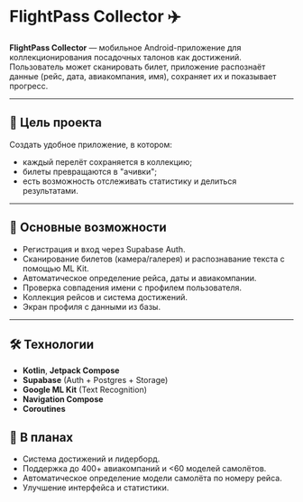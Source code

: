 # FlightPass Collector ✈️

**FlightPass Collector** — мобильное Android-приложение для коллекционирования посадочных талонов как достижений.  
Пользователь может сканировать билет, приложение распознаёт данные (рейс, дата, авиакомпания, имя), сохраняет их и показывает прогресс.

---

## 🎯 Цель проекта
Создать удобное приложение, в котором:
- каждый перелёт сохраняется в коллекцию;
- билеты превращаются в "ачивки";
- есть возможность отслеживать статистику и делиться результатами.

---

## 🚀 Основные возможности
- Регистрация и вход через Supabase Auth.
- Сканирование билетов (камера/галерея) и распознавание текста с помощью ML Kit.
- Автоматическое определение рейса, даты и авиакомпании.
- Проверка совпадения имени с профилем пользователя.
- Коллекция рейсов и система достижений.
- Экран профиля с данными из базы.

---

## 🛠️ Технологии
- **Kotlin**, **Jetpack Compose**
- **Supabase** (Auth + Postgres + Storage)
- **Google ML Kit** (Text Recognition)
- **Navigation Compose**
- **Coroutines**



## 🔮 В планах
- Система достижений и лидерборд.
- Поддержка до 400+ авиакомпаний и <60 моделей самолётов.
- Автоматическое определение модели самолёта по номеру рейса. 
- Улучшение интерфейса и статистики.
